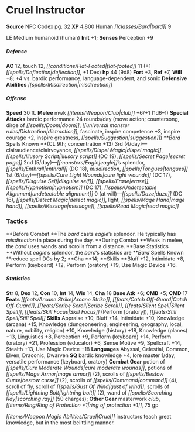 ﻿---
cssclass: [monsters]
title1: Cruel Instructor
title2: Cruel Instructor
CR: 8
sources:
- name: NPC Codex
  page: 32
  link: http://paizo.com/products/btpy8v3a?Pathfinder-Roleplaying-Game-NPC-Codex
XP: 4800
race: Human
classes:
- bard 9
alignment: LE
size: Medium
type: humanoid
subtypes:
- human
initiative:
  bonus: 1
AC:
  AC: 12
  touch: 12
  flat_footed: 11
  components:
    deflection: 1
    dex: 1
HP:
  HP: 44
  long: 9d8
saves:
  fort: 3
  ref: 7
  will: 8
  other: +4 vs. bardic performance, language-dependent, and sonic
defensive_abilities:
- misdirection
speeds:
  base: 30
attacks:
  melee:
  - - text: mwk club +6/+1 (1d6-1)
      entries:
      - - damage: 1d6-1
      attack: mwk club
      bonus:
      - 6
      - 1
  special:
  - bardic performance 24 rounds/day (move action; countersong, dirge of doom, distraction,
    fascinate, inspire competence +3, inspire courage +2, inspire greatness, suggestion)
spells:
  entries:
  - name: clairaudience/clairvoyance
    source: Bard
    level: 3
  - name: dispel magic
    source: Bard
    level: 3
  - name: illusory script
    source: Bard
    level: 3
    DC: 19
  - name: secret page
    source: Bard
    level: 3
  - name: eagle's splendor
    source: Bard
    level: 2
  - name: enthrall
    source: Bard
    level: 2
    DC: 18
  - name: misdirection
    source: Bard
    level: 2
  - name: tongues
    source: Bard
    level: 2
  - name: cure light wounds
    source: Bard
    level: 1
    DC: 17
  - name: disguise self
    source: Bard
    level: 1
  - name: erase
    source: Bard
    level: 1
  - name: hypnotism
    source: Bard
    level: 1
    DC: 17
  - name: undetectable alignment
    source: Bard
    level: 1
  - name: daze
    source: Bard
    level: 0
    DC: 16
  - name: detect magic
    source: Bard
    level: 0
  - name: light
    source: Bard
    level: 0
  - name: mage hand
    source: Bard
    level: 0
  - name: message
    source: Bard
    level: 0
  - name: read magic
    source: Bard
    level: 0
  sources:
  - name: Bard
    type: known
    CL: 9
    concentration: 13
    slots:
      3: 4
      2: 5
      1: 6
      0: at-will
tactics:
  Before Combat: The bard casts eagle's splendor. He typically has misdirection in
    place during the day.
  During Combat: Weak in melee, the bard uses wands and scrolls from a distance.
  Base Statistics: Without eagle's splendor, the bard's statistics are Bard Spells
    Known reduce spell DCs by 2; Cha 14; Skills Bluff +12, Intimidate +8, Perform
    (keyboard) +12, Perform (oratory) +19, Use Magic Device +16.
ability_scores:
  STR: 8
  DEX: 12
  CON: 10
  INT: 14
  WIS: 14
  CHA: 18
BAB: 6
CMB: 5
CMD: 17
feats:
- name: Arcane Strike
- name: Catch Off-Guard
- name: Scribe Scroll
- name: Silent Spell
- name: Skill Focus (Perform [oratory])
- name: Still Spell
skills:
  Appraise: 10
  Bluff: 14
  Intimidate: 10
  Knowledge (arcana): 15
  Knowledge (dungeoneering): 10
  Knowledge (engineering): 10
  Knowledge (geography): 10
  Knowledge (local): 10
  Knowledge (nature): 10
  Knowledge (nobility): 10
  Knowledge (religion): 10
  Knowledge (history): 18
  Knowledge (planes): 13
  Linguistics: 8
  Perception: 9
  Perform (keyboard): 14
  Perform (oratory): 21
  Profession (educator): 6
  Sense Motive: 9
  Spellcraft: 14
  Stealth: 13
  Use Magic Device: 18
languages:
- Abyssal
- Celestial
- Common
- Elven
- Draconic
- Dwarven
special_qualities:
- bardic knowledge +4
- lore master 1/day
- versatile performance (keyboard, oratory)
gear:
  combat:
  - potion of cure moderate wounds
  - potions of mage armor (2)
  - scrolls of bestow curse (2)
  - scrolls of command (4)
  - scroll of fly
  - scroll of gust of wind
  - scrolls of lightning bolt (2)
  - wand of scorching ray (50 charges)
  other:
  - masterwork club
  - ring of protection +1
  - 75 gp
desc_long: Cruel instructors teach great knowledge, but in the most belittling manner.

---

# Cruel Instructor

**Source** NPC Codex pg. 32
**XP** 4,800
Human _[[classes/Bard|bard]]_ 9

LE Medium humanoid (human)
**Init** +1; **Senses** Perception +9

##### Defense

**AC** 12, touch 12, _[[conditions/Flat-Footed|flat-footed]]_ 11 (+1 _[[spells/Deflection|deflection]]_, +1 Dex)
**hp** 44 (9d8)
**Fort** +3, **Ref** +7, **Will** +8; +4 vs. bardic performance, language-dependent, and sonic
**Defensive Abilities** _[[spells/Misdirection|misdirection]]_

##### Offense
**Speed** 30 ft.
**Melee** mwk _[[items/Weapon/Club|club]]_ +6/+1 (1d6–1)
**Special Attacks** bardic performance 24 rounds/day (move action; countersong, dirge of _[[spells/Doom|doom]]_, _[[universal monster rules/Distraction|distraction]]_, fascinate, inspire competence +3, inspire courage +2, inspire greatness, _[[spells/Suggestion|suggestion]]_)
**_Bard_ Spells Known **(CL 9th; concentration +13)
3rd (4/day)—clairaudience/clairvoyance, _[[spells/Dispel Magic|dispel magic]]_, _[[spells/Illusory Script|illusory script]]_ (DC 19), _[[spells/Secret Page|secret page]]_
2nd (5/day)—_[[monsters/Eagle|eagle]]_’s splendor, _[[spells/Enthrall|enthrall]]_ (DC 18), _misdirection_, _[[spells/Tongues|tongues]]_
1st (6/day)—_[[spells/Cure Light Wounds|cure light wounds]]_ (DC 17), _[[spells/Disguise Self|disguise self]]_, _[[spells/Erase|erase]]_, _[[spells/Hypnotism|hypnotism]]_ (DC 17), _[[spells/Undetectable Alignment|undetectable alignment]]_
0 (at will)—_[[spells/Daze|daze]]_ (DC 16), _[[spells/Detect Magic|detect magic]]_, light, _[[spells/Mage Hand|mage hand]]_, _[[spells/Message|message]]_, _[[spells/Read Magic|read magic]]_

### Tactics

**Before Combat **The _bard_ casts _eagle_’s splendor. He typically has _misdirection_ in place during the day.
**During Combat **Weak in melee, the _bard_ uses wands and scrolls from a distance.
**Base Statistics **Without _eagle_’s splendor, the _bard_’s statistics are **_Bard_ Spells Known **reduce spell DCs by 2; **Cha **14; **Skills **Bluff +12, Intimidate +8, Perform (keyboard) +12, Perform (oratory) +19, Use Magic Device +16.

##### Statistics
**Str** 8, **Dex** 12, **Con** 10, **Int** 14, **Wis** 14, **Cha** 18
**Base Atk** +6; **CMB** +5; **CMD** 17
**Feats** _[[feats/Arcane Strike|Arcane Strike]]_, _[[feats/Catch Off-Guard|Catch Off-Guard]]_, _[[feats/Scribe Scroll|Scribe Scroll]]_, _[[feats/Silent Spell|Silent Spell]]_, _[[feats/Skill Focus|Skill Focus]]_ (Perform [oratory]), _[[feats/Still Spell|Still Spell]]_
**Skills** Appraise +10, Bluff +14, Intimidate +10, Knowledge (arcana) +15, Knowledge (dungeoneering, engineering, geography, local, nature, nobility, religion) +10, Knowledge (history) +18, Knowledge (planes) +13, Linguistics +8, Perception +9, Perform (keyboard) +14, Perform (oratory) +21, Profession (educator) +6, Sense Motive +9, Spellcraft +14, Stealth +13, Use Magic Device +18
**Languages** Abyssal, Celestial, Common, Elven, Draconic, Dwarven
**SQ** bardic knowledge +4, lore master 1/day, versatile performance (keyboard, oratory)
**Combat Gear** potion of _[[spells/Cure Moderate Wounds|cure moderate wounds]]_, potions of _[[spells/Mage Armor|mage armor]]_ (2), scrolls of _[[spells/Bestow Curse|bestow curse]]_ (2), scrolls of _[[spells/Command|command]]_ (4), scroll of fly, scroll of _[[spells/Gust Of Wind|gust of wind]]_, scrolls of _[[spells/Lightning Bolt|lightning bolt]]_ (2), wand of _[[spells/Scorching Ray|scorching ray]]_ (50 charges); **Other Gear** masterwork _club_, _[[items/Ring/Ring of Protection +1|ring of protection +1]]_, 75 gp

_[[items/Weapon Magic Abilities/Cruel|Cruel]]_ instructors teach great knowledge, but in the most belittling manner.